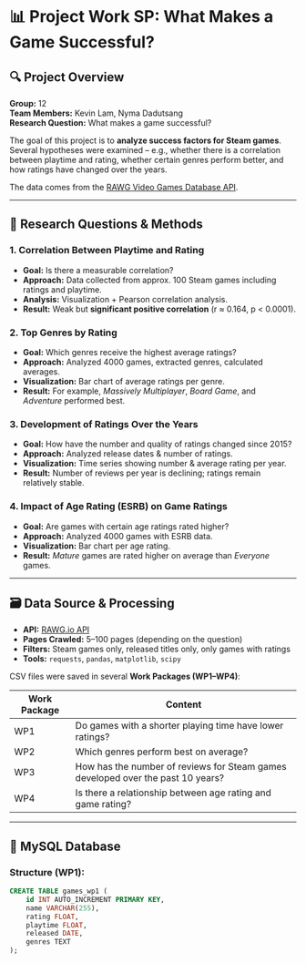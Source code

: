 # 📊 Project Work SP: What Makes a Game Successful?

## 🔍 Project Overview

**Group:** 12  
**Team Members:** Kevin Lam, Nyma Dadutsang  
**Research Question:** What makes a game successful?

The goal of this project is to **analyze success factors for Steam games**. Several hypotheses were examined – e.g., whether there is a correlation between playtime and rating, whether certain genres perform better, and how ratings have changed over the years.

The data comes from the [RAWG Video Games Database API](https://rawg.io/apidocs).

---

## 🧠 Research Questions & Methods

### 1. **Correlation Between Playtime and Rating**
- **Goal:** Is there a measurable correlation?
- **Approach:** Data collected from approx. 100 Steam games including ratings and playtime.
- **Analysis:** Visualization + Pearson correlation analysis.
- **Result:** Weak but **significant positive correlation** (r ≈ 0.164, p < 0.0001).

### 2. **Top Genres by Rating**
- **Goal:** Which genres receive the highest average ratings?
- **Approach:** Analyzed 4000 games, extracted genres, calculated averages.
- **Visualization:** Bar chart of average ratings per genre.
- **Result:** For example, *Massively Multiplayer*, *Board Game*, and *Adventure* performed best.

### 3. **Development of Ratings Over the Years**
- **Goal:** How have the number and quality of ratings changed since 2015?
- **Approach:** Analyzed release dates & number of ratings.
- **Visualization:** Time series showing number & average rating per year.
- **Result:** Number of reviews per year is declining; ratings remain relatively stable.

### 4. **Impact of Age Rating (ESRB) on Game Ratings**
- **Goal:** Are games with certain age ratings rated higher?
- **Approach:** Analyzed 4000 games with ESRB data.
- **Visualization:** Bar chart per age rating.
- **Result:** *Mature* games are rated higher on average than *Everyone* games.

---

## 🗃️ Data Source & Processing

- **API:** [RAWG.io API](https://rawg.io/apidocs)
- **Pages Crawled:** 5–100 pages (depending on the question)
- **Filters:** Steam games only, released titles only, only games with ratings
- **Tools:** `requests`, `pandas`, `matplotlib`, `scipy`

CSV files were saved in several **Work Packages (WP1–WP4)**:

| Work Package | Content |
|--------------|---------|
| WP1          | Do games with a shorter playing time have lower ratings? |
| WP2          | Which genres perform best on average? |
| WP3          | How has the number of reviews for Steam games developed over the past 10 years? |
| WP4          | Is there a relationship between age rating and game rating? |

---

## 🧮 MySQL Database

### Structure (WP1):
```sql
CREATE TABLE games_wp1 (
    id INT AUTO_INCREMENT PRIMARY KEY,
    name VARCHAR(255),
    rating FLOAT,
    playtime FLOAT,
    released DATE,
    genres TEXT
);